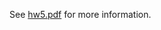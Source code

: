 See [hw5.pdf](https://github.com/lobZter/HW_in_NCTU/blob/master/Machine_Learning/HW5/hw5.pdf) for more information.
